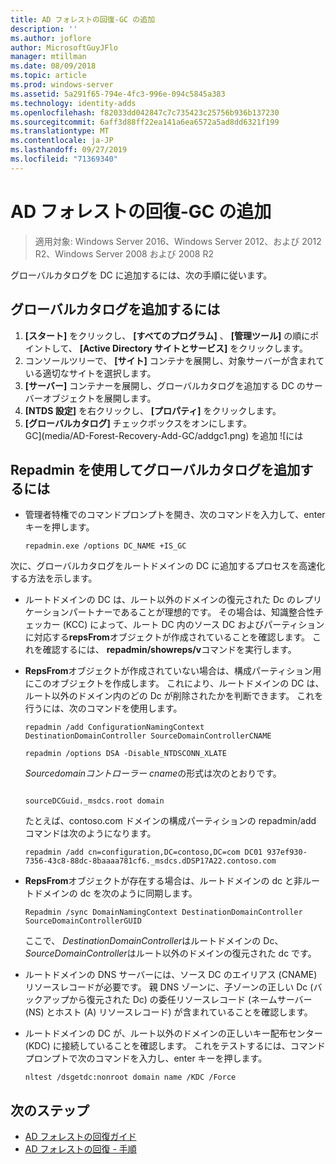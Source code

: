 ```yaml
---
title: AD フォレストの回復-GC の追加
description: ''
ms.author: joflore
author: MicrosoftGuyJFlo
manager: mtillman
ms.date: 08/09/2018
ms.topic: article
ms.prod: windows-server
ms.assetid: 5a291f65-794e-4fc3-996e-094c5845a383
ms.technology: identity-adds
ms.openlocfilehash: f82033dd042847c7c735423c25756b936b137230
ms.sourcegitcommit: 6aff3d88ff22ea141a6ea6572a5ad8dd6321f199
ms.translationtype: MT
ms.contentlocale: ja-JP
ms.lasthandoff: 09/27/2019
ms.locfileid: "71369340"
---
```

# <a name="ad-forest-recovery---adding-the-gc"></a>AD フォレストの回復-GC の追加

>適用対象: Windows Server 2016、Windows Server 2012、および 2012 R2、Windows Server 2008 および 2008 R2

グローバルカタログを DC に追加するには、次の手順に従います。  
  
## <a name="to-add-the-global-catalog"></a>グローバルカタログを追加するには  
  
1. **[スタート]** をクリックし、 **[すべてのプログラム]** 、 **[管理ツール]** の順にポイントして、 **[Active Directory サイトとサービス]** をクリックします。  
2. コンソールツリーで、 **[サイト]** コンテナを展開し、対象サーバーが含まれている適切なサイトを選択します。  
3. **[サーバー]** コンテナーを展開し、グローバルカタログを追加する DC のサーバーオブジェクトを展開します。  
4. **[NTDS 設定]** を右クリックし、 **[プロパティ]** をクリックします。  
5. **[グローバルカタログ]** チェックボックスをオンにします。  
GC](media/AD-Forest-Recovery-Add-GC/addgc1.png) を追加 ![には

## <a name="to-add-the-global-catalog-using-repadmin"></a>Repadmin を使用してグローバルカタログを追加するには  

- 管理者特権でのコマンドプロンプトを開き、次のコマンドを入力して、enter キーを押します。  

   ```  
   repadmin.exe /options DC_NAME +IS_GC  
   ```  

次に、グローバルカタログをルートドメインの DC に追加するプロセスを高速化する方法を示します。  

- ルートドメインの DC は、ルート以外のドメインの復元された Dc のレプリケーションパートナーであることが理想的です。 その場合は、知識整合性チェッカー (KCC) によって、ルート DC 内のソース DC およびパーティションに対応する**repsFrom**オブジェクトが作成されていることを確認します。 これを確認するには、 **repadmin/showreps/v**コマンドを実行します。 

- **RepsFrom**オブジェクトが作成されていない場合は、構成パーティション用にこのオブジェクトを作成します。 これにより、ルートドメインの DC は、ルート以外のドメイン内のどの Dc が削除されたかを判断できます。 これを行うには、次のコマンドを使用します。  

   ```
   repadmin /add ConfigurationNamingContext DestinationDomainController SourceDomainControllerCNAME  
   ```

   ```
   repadmin /options DSA -Disable_NTDSCONN_XLATE  
   ```

   *Sourcedomainコントローラー cname*の形式は次のとおりです。  

   ```
  
   sourceDCGuid._msdcs.root domain  
   ```

   たとえば、contoso.com ドメインの構成パーティションの repadmin/add コマンドは次のようになります。  

   ```
   repadmin /add cn=configuration,DC=contoso,DC=com DC01 937ef930-7356-43c8-88dc-8baaaa781cf6._msdcs.dDSP17A22.contoso.com  
   ```

- **RepsFrom**オブジェクトが存在する場合は、ルートドメインの dc と非ルートドメインの dc を次のように同期します。  

   ```
   Repadmin /sync DomainNamingContext DestinationDomainController SourceDomainControllerGUID  
   ```

   ここで、 *DestinationDomainController*はルートドメインの Dc、 *SourceDomainController*はルート以外のドメインの復元された dc です。 

- ルートドメインの DNS サーバーには、ソース DC のエイリアス (CNAME) リソースレコードが必要です。 親 DNS ゾーンに、子ゾーンの正しい Dc (バックアップから復元された Dc) の委任リソースレコード (ネームサーバー (NS) とホスト (A) リソースレコード) が含まれていることを確認します。 
- ルートドメインの DC が、ルート以外のドメインの正しいキー配布センター (KDC) に接続していることを確認します。 これをテストするには、コマンドプロンプトで次のコマンドを入力し、enter キーを押します。  

   ```
   nltest /dsgetdc:nonroot domain name /KDC /Force  
   ```

## <a name="next-steps"></a>次のステップ

- [AD フォレストの回復ガイド](AD-Forest-Recovery-Guide.md)
- [AD フォレストの回復 - 手順](AD-Forest-Recovery-Procedures.md)  
